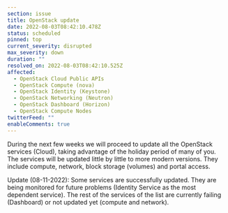 ```yaml
---
section: issue
title: OpenStack update
date: 2022-08-03T08:42:10.478Z
status: scheduled
pinned: top
current_severity: disrupted
max_severity: down
duration: ""
resolved_on: 2022-08-03T08:42:10.525Z
affected:
  - OpenStack Cloud Public APIs
  - OpenStack Compute (nova)
  - OpenStack Identity (Keystone)
  - OpenStack Networking (Neutron)
  - OpenStack Dashboard (Horizon)
  - OpenStack Compute Nodes
twitterFeed: ""
enableComments: true
---
```

During the next few weeks we will proceed to update all the OpenStack services (Cloud), taking advantage of the holiday period of many of you. The services will be updated little by little to more modern versions. They include compute, network, block storage (volumes) and portal access.

Update (08-11-2022): Some services are successfully updated. They are being monitored for future problems (Identity Service as the most dependent service). The rest of the services of the list are currently failing (Dashboard) or not updated yet (compute and network).